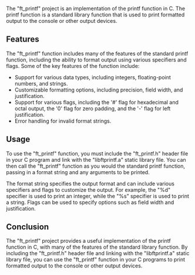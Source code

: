The "ft_printf" project is an implementation of the printf function in C. The printf function is a standard library function that is used to print formatted output to the console or other output devices.

## Features
The "ft_printf" function includes many of the features of the standard printf function, including the ability to format output using various specifiers and flags. Some of the key features of the function include:

- Support for various data types, including integers, floating-point numbers, and strings.
- Customizable formatting options, including precision, field width, and justification.
- Support for various flags, including the '#' flag for hexadecimal and octal output, the '0' flag for zero padding, and the '-' flag for left justification.
- Error handling for invalid format strings.
## Usage
To use the "ft_printf" function, you must include the "ft_printf.h" header file in your C program and link with the "libftprintf.a" static library file. You can then call the "ft_printf" function as you would the standard printf function, passing in a format string and any arguments to be printed.

The format string specifies the output format and can include various specifiers and flags to customize the output. For example, the "%d" specifier is used to print an integer, while the "%s" specifier is used to print a string. Flags can be used to specify options such as field width and justification.

## Conclusion
The "ft_printf" project provides a useful implementation of the printf function in C, with many of the features of the standard library function. By including the "ft_printf.h" header file and linking with the "libftprintf.a" static library file, you can use the "ft_printf" function in your C programs to print formatted output to the console or other output devices.

